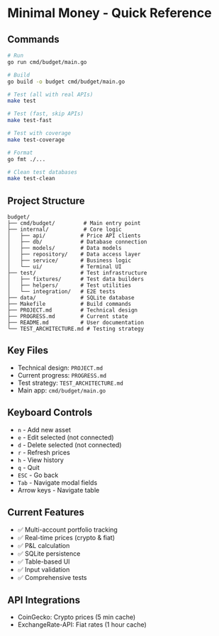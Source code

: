# Minimal Money - Quick Reference

## Commands
```bash
# Run
go run cmd/budget/main.go

# Build
go build -o budget cmd/budget/main.go

# Test (all with real APIs)
make test

# Test (fast, skip APIs)
make test-fast

# Test with coverage
make test-coverage

# Format
go fmt ./...

# Clean test databases
make test-clean
```

## Project Structure
```
budget/
├── cmd/budget/         # Main entry point
├── internal/           # Core logic
│   ├── api/           # Price API clients
│   ├── db/            # Database connection
│   ├── models/        # Data models
│   ├── repository/    # Data access layer
│   ├── service/       # Business logic
│   └── ui/            # Terminal UI
├── test/              # Test infrastructure
│   ├── fixtures/      # Test data builders
│   ├── helpers/       # Test utilities
│   └── integration/   # E2E tests
├── data/              # SQLite database
├── Makefile           # Build commands
├── PROJECT.md         # Technical design
├── PROGRESS.md        # Current state
├── README.md          # User documentation
└── TEST_ARCHITECTURE.md # Testing strategy
```

## Key Files
- Technical design: `PROJECT.md`
- Current progress: `PROGRESS.md`
- Test strategy: `TEST_ARCHITECTURE.md`
- Main app: `cmd/budget/main.go`

## Keyboard Controls
- `n` - Add new asset
- `e` - Edit selected (not connected)
- `d` - Delete selected (not connected)
- `r` - Refresh prices
- `h` - View history
- `q` - Quit
- `ESC` - Go back
- `Tab` - Navigate modal fields
- Arrow keys - Navigate table

## Current Features
- ✅ Multi-account portfolio tracking
- ✅ Real-time prices (crypto & fiat)
- ✅ P&L calculation
- ✅ SQLite persistence
- ✅ Table-based UI
- ✅ Input validation
- ✅ Comprehensive tests

## API Integrations
- CoinGecko: Crypto prices (5 min cache)
- ExchangeRate-API: Fiat rates (1 hour cache)